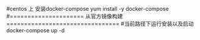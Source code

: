 #centos 上 安装docker-compose
yum install -y docker-compose 
#===================== 从官方镜像构建 ================================
#当前路径下运行安装以及启动
docker-compose up -d
